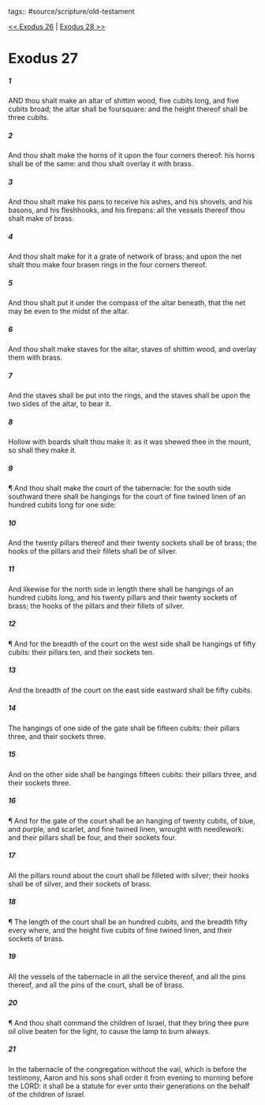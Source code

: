 tags:: #source/scripture/old-testament

[<< Exodus 26](source/scripture/old-testament/02_Exodus/Exodus_26.md) | [Exodus 28 >>](source/scripture/old-testament/02_Exodus/Exodus_28.md)

# Exodus 27

##### 1

AND thou shalt make an altar of shittim wood, five cubits long, and five cubits broad; the altar shall be foursquare: and the height thereof shall be three cubits.

##### 2

And thou shalt make the horns of it upon the four corners thereof: his horns shall be of the same: and thou shalt overlay it with brass.

##### 3

And thou shalt make his pans to receive his ashes, and his shovels, and his basons, and his fleshhooks, and his firepans: all the vessels thereof thou shalt make of brass.

##### 4

And thou shalt make for it a grate of network of brass; and upon the net shalt thou make four brasen rings in the four corners thereof.

##### 5

And thou shalt put it under the compass of the altar beneath, that the net may be even to the midst of the altar.

##### 6

And thou shalt make staves for the altar, staves of shittim wood, and overlay them with brass.

##### 7

And the staves shall be put into the rings, and the staves shall be upon the two sides of the altar, to bear it.

##### 8

Hollow with boards shalt thou make it: as it was shewed thee in the mount, so shall they make it.

##### 9

¶ And thou shalt make the court of the tabernacle: for the south side southward there shall be hangings for the court of fine twined linen of an hundred cubits long for one side:

##### 10

And the twenty pillars thereof and their twenty sockets shall be of brass; the hooks of the pillars and their fillets shall be of silver.

##### 11

And likewise for the north side in length there shall be hangings of an hundred cubits long, and his twenty pillars and their twenty sockets of brass; the hooks of the pillars and their fillets of silver.

##### 12

¶ And for the breadth of the court on the west side shall be hangings of fifty cubits: their pillars ten, and their sockets ten.

##### 13

And the breadth of the court on the east side eastward shall be fifty cubits.

##### 14

The hangings of one side of the gate shall be fifteen cubits: their pillars three, and their sockets three.

##### 15

And on the other side shall be hangings fifteen cubits: their pillars three, and their sockets three.

##### 16

¶ And for the gate of the court shall be an hanging of twenty cubits, of blue, and purple, and scarlet, and fine twined linen, wrought with needlework: and their pillars shall be four, and their sockets four.

##### 17

All the pillars round about the court shall be filleted with silver; their hooks shall be of silver, and their sockets of brass.

##### 18

¶ The length of the court shall be an hundred cubits, and the breadth fifty every where, and the height five cubits of fine twined linen, and their sockets of brass.

##### 19

All the vessels of the tabernacle in all the service thereof, and all the pins thereof, and all the pins of the court, shall be of brass.

##### 20

¶ And thou shalt command the children of Israel, that they bring thee pure oil olive beaten for the light, to cause the lamp to burn always.

##### 21

In the tabernacle of the congregation without the vail, which is before the testimony, Aaron and his sons shall order it from evening to morning before the LORD: it shall be a statute for ever unto their generations on the behalf of the children of Israel.
